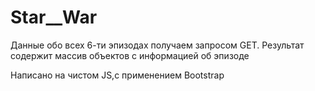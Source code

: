 # Star__War

Данные обо всех 6-ти эпизодах получаем запросом GET. Результат содержит массив объектов с информацией об эпизоде

Написано на чистом JS,с применением Bootstrap
